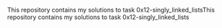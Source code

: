 This repository contains my solutions to task 0x12-singly_linked_listsThis repository contains my solutions to task 0x12-singly_linked_lists
